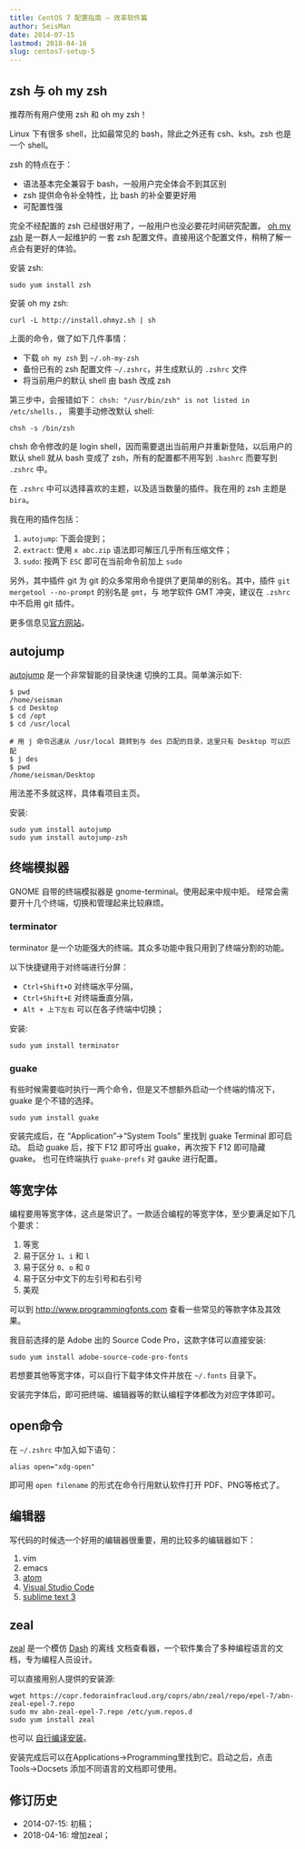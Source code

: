 ```yaml
---
title: CentOS 7 配置指南 — 效率软件篇
author: SeisMan
date: 2014-07-15
lastmod: 2018-04-16
slug: centos7-setup-5
---
```


## zsh 与 oh my zsh

推荐所有用户使用 zsh 和 oh my zsh！

Linux 下有很多 shell，比如最常见的 bash，除此之外还有 csh、ksh。zsh 也是一个 shell。

zsh 的特点在于：

-   语法基本完全兼容于 bash，一般用户完全体会不到其区别
-   zsh 提供命令补全特性，比 bash 的补全要更好用
-   可配置性强

完全不经配置的 zsh 已经很好用了，一般用户也没必要花时间研究配置。
[oh my zsh](https://github.com/robbyrussell/oh-my-zsh) 是一群人一起维护的
一套 zsh 配置文件。直接用这个配置文件，稍稍了解一点会有更好的体验。

安装 zsh:

    sudo yum install zsh

安装 oh my zsh:

    curl -L http://install.ohmyz.sh | sh

上面的命令，做了如下几件事情：

-   下载 `oh my zsh` 到 `~/.oh-my-zsh`
-   备份已有的 zsh 配置文件 `~/.zshrc`，并生成默认的 `.zshrc` 文件
-   将当前用户的默认 shell 由 bash 改成 zsh

第三步中，会报错如下： `chsh: "/usr/bin/zsh" is not listed in /etc/shells.`，
需要手动修改默认 shell:

    chsh -s /bin/zsh

chsh 命令修改的是 login shell，因而需要退出当前用户并重新登陆，以后用户的默认
shell 就从 bash 变成了 zsh，所有的配置都不用写到 `.bashrc` 而要写到 `.zshrc` 中。

在 `.zshrc` 中可以选择喜欢的主题，以及适当数量的插件。我在用的 zsh 主题是 `bira`。

我在用的插件包括：

1.  `autojump`: 下面会提到；
2.  `extract`: 使用 `x abc.zip` 语法即可解压几乎所有压缩文件；
3.  `sudo`: 按两下 `ESC` 即可在当前命令前加上 `sudo`

另外，其中插件 git 为 git 的众多常用命令提供了更简单的别名。其中，插件
`git mergetool --no-prompt` 的别名是 `gmt`，与 地学软件 GMT 冲突，建议在
`.zshrc` 中不启用 git 插件。

更多信息见[官方网站](http://ohmyz.sh/)。

## autojump

[autojump](https://github.com/joelthelion/autojump) 是一个非常智能的目录快速
切换的工具。简单演示如下:

    $ pwd
    /home/seisman
    $ cd Desktop
    $ cd /opt
    $ cd /usr/local

    # 用 j 命令迅速从 /usr/local 跳转到与 des 匹配的目录，这里只有 Desktop 可以匹配
    $ j des
    $ pwd
    /home/seisman/Desktop

用法差不多就这样，具体看项目主页。

安装:

    sudo yum install autojump
    sudo yum install autojump-zsh

## 终端模拟器

GNOME 自带的终端模拟器是 gnome-terminal。使用起来中规中矩。
经常会需要开十几个终端，切换和管理起来比较麻烦。

### terminator

terminator 是一个功能强大的终端。其众多功能中我只用到了终端分割的功能。

以下快捷键用于对终端进行分屏：

- `Ctrl+Shift+O` 对终端水平分隔，
- `Ctrl+Shift+E` 对终端垂直分隔，
- `Alt + 上下左右` 可以在各子终端中切换；

安装:

    sudo yum install terminator

### guake

有些时候需要临时执行一两个命令，但是又不想额外启动一个终端的情况下，guake
是个不错的选择。

    sudo yum install guake

安装完成后，在 “Application”->“System Tools” 里找到 guake Terminal 即可启动。
启动 guake 后，按下 F12 即可呼出 guake，再次按下 F12 即可隐藏 guake。
也可在终端执行 `guake-prefs` 对 gauke 进行配置。

## 等宽字体

编程要用等宽字体，这点是常识了。一款适合编程的等宽字体，至少要满足如下几个要求：

1.  等宽
2.  易于区分 `1`、`i` 和 `l`
3.  易于区分 `0`、`o` 和 `O`
4.  易于区分中文下的左引号和右引号
5.  美观

可以到 http://www.programmingfonts.com 查看一些常见的等款字体及其效果。

我目前选择的是 Adobe 出的 Source Code Pro，这款字体可以直接安装:

    sudo yum install adobe-source-code-pro-fonts

若想要其他等宽字体，可以自行下载字体文件并放在 `~/.fonts` 目录下。

安装完字体后，即可把终端、编辑器等的默认编程字体都改为对应字体即可。

## open命令

在 `~/.zshrc` 中加入如下语句：

    alias open="xdg-open"

即可用 `open filename` 的形式在命令行用默认软件打开 PDF、PNG等格式了。

## 编辑器

写代码的时候选一个好用的编辑器很重要，用的比较多的编辑器如下：

1.  vim
2.  emacs
3.  [atom](http://atom.io/)
4.  [Visual Studio Code](https://code.visualstudio.com/)
5.  [sublime text 3](https://www.sublimetext.com/)

## zeal

[zeal](https://zealdocs.org/) 是一个模仿 [Dash](https://kapeli.com/dash) 的离线
文档查看器，一个软件集合了多种编程语言的文档，专为编程人员设计。

可以直接用别人提供的安装源:

    wget https://copr.fedorainfracloud.org/coprs/abn/zeal/repo/epel-7/abn-zeal-epel-7.repo
    sudo mv abn-zeal-epel-7.repo /etc/yum.repos.d
    sudo yum install zeal

也可以 [自行编译安装](https://gist.github.com/brendanjcaffrey/b144b51c6954d17596f5533c5000d8ae)。

安装完成后可以在Applications->Programming里找到它。启动之后，点击Tools->Docsets
添加不同语言的文档即可使用。

## 修订历史

- 2014-07-15: 初稿；
- 2018-04-16: 增加zeal；

